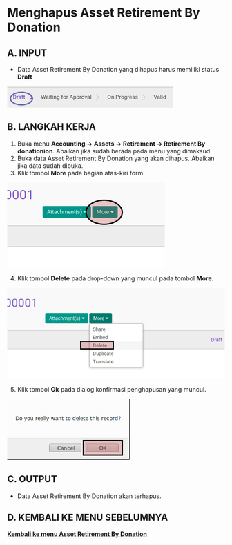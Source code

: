 # Menghapus Asset Retirement By Donation

## A. INPUT

* Data Asset Retirement By Donation yang dihapus harus memiliki status **Draft**

![](../../img/asset-retirement-donation/status-draft.png)

## B. LANGKAH KERJA

1. Buka menu **Accounting -> Assets -> Retirement -> Retirement By donationion**. Abaikan jika sudah berada pada menu yang dimaksud.
2. Buka data Asset Retirement By Donation yang akan dihapus. Abaikan jika data sudah dibuka.
3. Klik tombol **More** pada bagian atas-kiri form.

![](../../img/asset-retirement-donation/tombol-more.png)

4. Klik tombol **Delete** pada drop-down yang muncul pada tombol **More**.

![](../../img/asset-retirement-donation/tombol-hapus-form.png)

5. Klik tombol **Ok** pada dialog konfirmasi penghapusan yang muncul.

![](../../img/asset-retirement-donation/tombol-ok-hapus.png)

## C. OUTPUT

* Data Asset Retirement By Donation akan terhapus.

## D. KEMBALI KE MENU SEBELUMNYA

[**Kembali ke menu Asset Retirement By Donation**](./../asset-retirement-donation.md)
